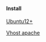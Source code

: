 #### Install

[Ubuntu12+](https://github.com/angelo-ti/install-dependencies/blob/master/ubuntu.md)

[Vhost apache](https://github.com/angelo-ti/install-dependencies/blob/master/apache-vhost.md)
